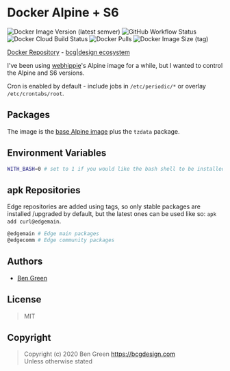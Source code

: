 # Docker Alpine + S6

![Docker Image Version (latest semver)](https://img.shields.io/docker/v/bcgdesign/alpine-s6?sort=semver) ![GitHub Workflow Status](https://img.shields.io/github/workflow/status/bencgreen/docker-alpine-s6/build?label=github) ![Docker Cloud Build Status](https://img.shields.io/docker/cloud/build/bcgdesign/alpine-s6?label=docker) ![Docker Pulls](https://img.shields.io/docker/pulls/bcgdesign/alpine-s6?label=pulls) ![Docker Image Size (tag)](https://img.shields.io/docker/image-size/bcgdesign/alpine-s6/latest?label=size)

[Docker Repository](https://hub.docker.com/r/bcgdesign/alpine-s6) - [bcg|design ecosystem](https://github.com/bencgreen/docker)

I've been using [webhippie](https://github.com/dockhippie/alpine)'s Alpine image for a while, but I wanted to control the Alpine and S6 versions.

Cron is enabled by default - include jobs in `/etc/periodic/*` or overlay `/etc/crontabs/root`.

## Packages

The image is the [base Alpine image](https://github.com/alpinelinux/docker-alpine) plus the `tzdata` package.

## Environment Variables

```bash
WITH_BASH=0 # set to 1 if you would like the bash shell to be installed automatically
```

## apk Repositories

Edge repositories are added using tags, so only stable packages are installed /upgraded by default, but the latest ones can be used like so: `apk add curl@edgemain`.

```bash
@edgemain # Edge main packages
@edgecomm # Edge community packages
```

## Authors

* [Ben Green](https://github.com/bencgreen)

## License

> MIT

## Copyright

> Copyright (c) 2020 Ben Green <https://bcgdesign.com>  
> Unless otherwise stated
